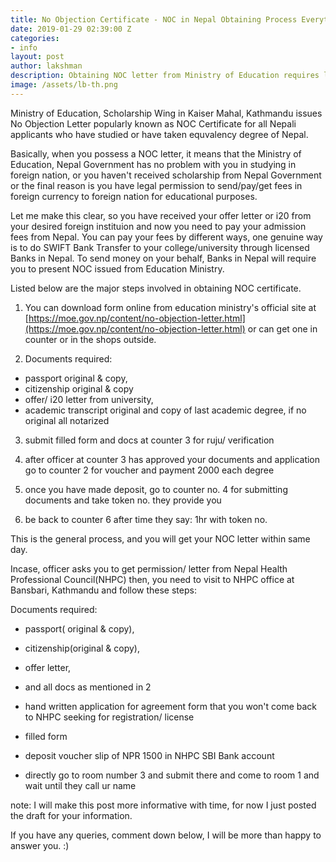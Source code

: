 ```yaml
---
title: No Objection Certificate - NOC in Nepal Obtaining Process Everything You Need to Know
date: 2019-01-29 02:39:00 Z
categories:
- info
layout: post
author: lakshman
description: Obtaining NOC letter from Ministry of Education requires lot of formal processes and documentation. This post will ease your work. Just read once, and save your time. Be Smart!
image: /assets/lb-th.png
---
```


Ministry of Education, Scholarship Wing in Kaiser Mahal, Kathmandu issues No Objection Letter popularly known as NOC Certificate for all Nepali applicants who have studied or have taken equvalency degree of Nepal. 

Basically, when you possess a NOC letter, it means that the Ministry of Education, Nepal Government has no problem with you in studying in foreign nation, or you haven't received scholarship from Nepal Government or the final reason is you have legal permission to send/pay/get fees in foreign currency to foreign nation for educational purposes.

Let me make this clear, 
so you have received your offer letter or i20 from your desired foreign instituion and now you need to pay your admission fees from Nepal. You can pay your fees by different ways, one genuine way is to do SWIFT Bank Transfer to your college/university through licensed Banks in Nepal. To send money on your behalf, Banks in Nepal will require you to present NOC issued from Education Ministry.



Listed below are the major steps involved in obtaining NOC certificate.


1. You can download form online from education ministry's official site at [https://moe.gov.np/content/no-objection-letter.html](https://moe.gov.np/content/no-objection-letter.html) or can get one in counter or in the shops outside.

2. Documents required: 

- passport original & copy,
- citizenship original & copy 
- offer/ i20 letter from university, 
- academic transcript original and copy of last academic degree, if no original all notarized


3. submit filled form and docs at counter 3 for ruju/ verification

4. after officer at counter 3 has approved your documents and application go to counter 2 for voucher and payment 2000 each degree

5. once you have made deposit, go to counter no. 4 for submitting documents and take token no. they provide you

6. be back to counter 6 after time they say: 1hr with token no.






This is the general process, and you will get your NOC letter within same day.


Incase, officer asks you to get permission/ letter from Nepal Health Professional Council(NHPC) then, you need to visit to NHPC office at Bansbari, Kathmandu and follow these steps:

Documents required:

- passport( original & copy),
- citizenship(original & copy),
- offer letter, 
- and all docs as mentioned in 2

- hand written application for agreement form that you won't come back to NHPC seeking for registration/ license
- filled form
- deposit voucher slip of NPR 1500 in NHPC SBI Bank account
- directly go to room number 3 and submit there and come to room 1 and wait until they call ur name



note: I will make this post more informative with time, for now I just posted the draft for your information.

If you have any queries, comment down below, I will be more than happy to answer you. :)


